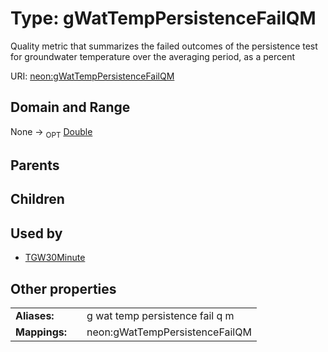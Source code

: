 
# Type: gWatTempPersistenceFailQM


Quality metric that summarizes the failed outcomes of the persistence test for groundwater temperature over the averaging period, as a percent

URI: [neon:gWatTempPersistenceFailQM](https://data.neonscience.org/gWatTempPersistenceFailQM)


## Domain and Range

None ->  <sub>OPT</sub> [Double](types/Double.md)

## Parents


## Children


## Used by

 * [TGW30Minute](TGW30Minute.md)

## Other properties

|  |  |  |
| --- | --- | --- |
| **Aliases:** | | g wat temp persistence fail q m |
| **Mappings:** | | neon:gWatTempPersistenceFailQM |

